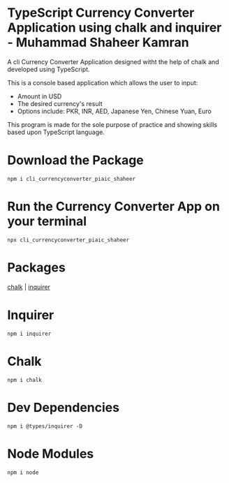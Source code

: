 # TypeScript Currency Converter Application using chalk and inquirer - Muhammad Shaheer Kamran

A cli Currency Converter Application  designed witht the help of chalk and developed using TypeScript. 

This is a console based application which allows the user to input:

* Amount in USD
* The desired currency's result 
* Options include: PKR, INR, AED, Japanese Yen, Chinese Yuan, Euro 


This program is made for the sole purpose of practice and showing skills based upon TypeScript language.


# Download the Package

```
npm i cli_currencyconverter_piaic_shaheer
```

# Run the Currency Converter App on your terminal

```
npx cli_currencyconverter_piaic_shaheer
```

# Packages

[chalk](https://github.com/chalk/chalk) | 
[inquirer](https://github.com/SBoudrias/Inquirer.js)

# Inquirer
```
npm i inquirer
```


# Chalk
```
npm i chalk
```

# Dev Dependencies
```
npm i @types/inquirer -D
```

# Node Modules
```
npm i node
